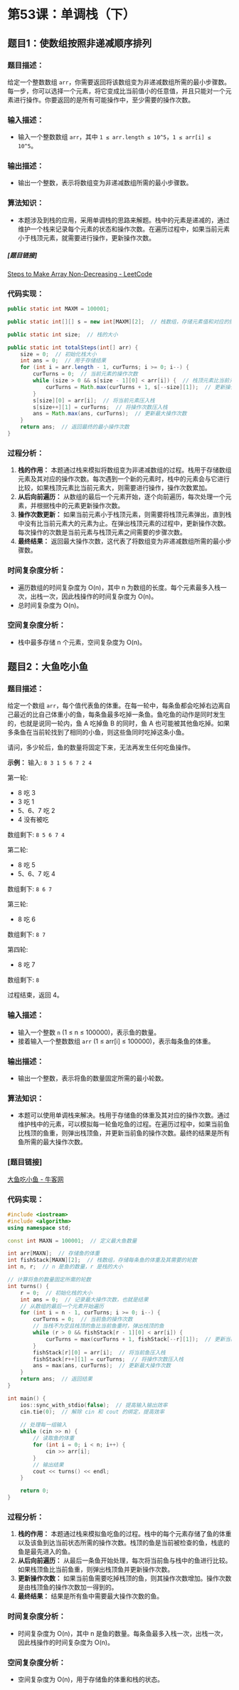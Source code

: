 # 第53课：单调栈（下）

## 题目1：使数组按照非递减顺序排列

### **题目描述：**

给定一个整数数组 `arr`，你需要返回将该数组变为非递减数组所需的最小步骤数。每一步，你可以选择一个元素，将它变成比当前值小的任意值，并且只能对一个元素进行操作。你要返回的是所有可能操作中，至少需要的操作次数。

### **输入描述：**

- 输入一个整数数组 `arr`，其中 `1 ≤ arr.length ≤ 10^5`，`1 ≤ arr[i] ≤ 10^5`。

### **输出描述：**

- 输出一个整数，表示将数组变为非递减数组所需的最小步骤数。

### **算法知识：**

- 本题涉及到栈的应用，采用单调栈的思路来解题。栈中的元素是递减的，通过维护一个栈来记录每个元素的状态和操作次数。在遍历过程中，如果当前元素小于栈顶元素，就需要进行操作，更新操作次数。

##### [题目链接]

[Steps to Make Array Non-Decreasing - LeetCode](https://leetcode.cn/problems/steps-to-make-array-non-decreasing/)

### **代码实现：**

```java
public static int MAXM = 100001;

public static int[][] s = new int[MAXM][2];  // 栈数组，存储元素值和对应的操作次数

public static int size;  // 栈的大小

public static int totalSteps(int[] arr) {
    size = 0;  // 初始化栈大小
    int ans = 0;  // 用于存储结果
    for (int i = arr.length - 1, curTurns; i >= 0; i--) {
        curTurns = 0;  // 当前元素的操作次数
        while (size > 0 && s[size - 1][0] < arr[i]) {  // 栈顶元素比当前元素大，需要进行操作
            curTurns = Math.max(curTurns + 1, s[--size][1]);  // 更新操作次数
        }
        s[size][0] = arr[i];  // 将当前元素压入栈
        s[size++][1] = curTurns;  // 将操作次数压入栈
        ans = Math.max(ans, curTurns);  // 更新最大操作次数
    }
    return ans;  // 返回最终的最小操作次数
}
```

### **过程分析：**

1. **栈的作用：** 本题通过栈来模拟将数组变为非递减数组的过程。栈用于存储数组元素及其对应的操作次数。每次遇到一个新的元素时，栈中的元素会与它进行比较，如果栈顶元素比当前元素大，则需要进行操作，操作次数累加。
2. **从后向前遍历：** 从数组的最后一个元素开始，逐个向前遍历，每次处理一个元素，并根据栈中的元素更新操作次数。
3. **操作次数更新：** 如果当前元素小于栈顶元素，则需要将栈顶元素弹出，直到栈中没有比当前元素大的元素为止。在弹出栈顶元素的过程中，更新操作次数。每次操作的次数是当前元素与栈顶元素之间需要的步骤次数。
4. **最终结果：** 返回最大操作次数，这代表了将数组变为非递减数组所需的最小步骤数。

### **时间复杂度分析：**

- 遍历数组的时间复杂度为 O(n)，其中 n 为数组的长度。每个元素最多入栈一次，出栈一次，因此栈操作的时间复杂度为 O(n)。
- 总时间复杂度为 O(n)。

### **空间复杂度分析：**

- 栈中最多存储 n 个元素，空间复杂度为 O(n)。



## **题目2**：大鱼吃小鱼

### **题目描述：**

给定一个数组 `arr`，每个值代表鱼的体重。在每一轮中，每条鱼都会吃掉右边离自己最近的比自己体重小的鱼，每条鱼最多吃掉一条鱼。鱼吃鱼的动作是同时发生的，也就是说同一轮内，鱼 A 吃掉鱼 B 的同时，鱼 A 也可能被其他鱼吃掉。如果多条鱼在当前轮找到了相同的小鱼，则这些鱼同时吃掉这条小鱼。

请问，多少轮后，鱼的数量将固定下来，无法再发生任何吃鱼操作。

**示例：** 输入: `8 3 1 5 6 7 2 4`

第一轮:

- 8 吃 3
- 3 吃 1
- 5、6、7 吃 2
- 4 没有被吃

数组剩下: `8 5 6 7 4`

第二轮:

- 8 吃 5
- 5、6、7 吃 4

数组剩下: `8 6 7`

第三轮:

- 8 吃 6

数组剩下: `8 7`

第四轮:

- 8 吃 7

数组剩下: `8`

过程结束，返回 4。

### **输入描述：**

- 输入一个整数 `n` (1 ≤ n ≤ 100000)，表示鱼的数量。
- 接着输入一个整数数组 `arr` (1 ≤ arr[i] ≤ 100000)，表示每条鱼的体重。

### **输出描述：**

- 输出一个整数，表示将鱼的数量固定所需的最小轮数。

### **算法知识：**

- 本题可以使用单调栈来解决。栈用于存储鱼的体重及其对应的操作次数。通过维护栈中的元素，可以模拟每一轮鱼吃鱼的过程。在遍历过程中，如果当前鱼比栈顶的鱼重，则弹出栈顶鱼，并更新当前鱼的操作次数。最终的结果是所有鱼所需的最大操作次数。

### **[题目链接]**

[大鱼吃小鱼 - 牛客网](https://www.nowcoder.com/practice/77199defc4b74b24b8ebf6244e1793de)

### **代码实现：**

```cpp
#include <iostream>
#include <algorithm>
using namespace std;

const int MAXN = 100001;  // 定义最大鱼数量

int arr[MAXN];  // 存储鱼的体重
int fishStack[MAXN][2];  // 栈数组，存储每条鱼的体重及其需要的轮数
int n, r;  // n 是鱼的数量，r 是栈的大小

// 计算将鱼的数量固定所需的轮数
int turns() {
    r = 0;  // 初始化栈的大小
    int ans = 0;  // 记录最大操作次数，也就是结果
    // 从数组的最后一个元素开始遍历
    for (int i = n - 1, curTurns; i >= 0; i--) {
        curTurns = 0;  // 当前鱼的操作次数
        // 当栈不为空且栈顶的鱼比当前鱼重时，弹出栈顶的鱼
        while (r > 0 && fishStack[r - 1][0] < arr[i]) {
            curTurns = max(curTurns + 1, fishStack[--r][1]);  // 更新当前鱼的操作次数
        }
        fishStack[r][0] = arr[i];  // 将当前鱼压入栈
        fishStack[r++][1] = curTurns;  // 将操作次数压入栈
        ans = max(ans, curTurns);  // 更新最大操作次数
    }
    return ans;  // 返回结果
}

int main() {
    ios::sync_with_stdio(false);  // 提高输入输出效率
    cin.tie(0);  // 解除 cin 和 cout 的绑定，提高效率
    
    // 处理每一组输入
    while (cin >> n) {
        // 读取鱼的体重
        for (int i = 0; i < n; i++) {
            cin >> arr[i];
        }
        // 输出结果
        cout << turns() << endl;
    }

    return 0;
}
```

### **过程分析：**

1. **栈的作用：** 本题通过栈来模拟鱼吃鱼的过程。栈中的每个元素存储了鱼的体重以及该鱼到达当前状态所需的操作次数。栈顶的鱼是当前被检查的鱼，栈底的鱼是最先进入的鱼。
2. **从后向前遍历：** 从最后一条鱼开始处理，每次将当前鱼与栈中的鱼进行比较。如果栈顶鱼比当前鱼重，则弹出栈顶鱼并更新操作次数。
3. **更新操作次数：** 如果当前鱼需要吃掉栈顶的鱼，则其操作次数增加。操作次数是由栈顶鱼的操作次数加一得到的。
4. **最终结果：** 结果是所有鱼中需要最大操作次数的鱼。

### **时间复杂度分析：**

- 时间复杂度为 O(n)，其中 n 是鱼的数量。每条鱼最多入栈一次，出栈一次，因此栈操作的时间复杂度为 O(n)。

### **空间复杂度分析：**

- 空间复杂度为 O(n)，用于存储鱼的体重和栈的状态。
